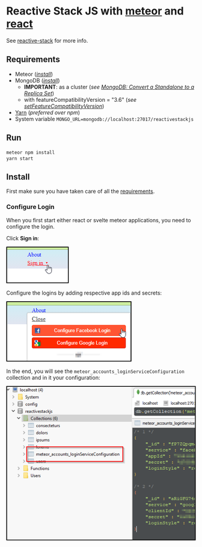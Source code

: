 # Reactive Stack JS with [meteor](https://www.meteor.com/) and [react](https://reactjs.org/)

See [reactive-stack](https://github.com/cope/reactive-stack) for more info.

## Requirements

*   Meteor ([_install_](https://www.meteor.com/install))
*   MongoDB ([_install_](https://docs.mongodb.com/manual/installation/#mongodb-community-edition-installation-tutorials))
    *   **IMPORTANT**: as a cluster (_see_ [_MongoDB: Convert a Standalone to a Replica Set_](https://docs.mongodb.com/manual/tutorial/convert-standalone-to-replica-set/))
    *   with featureCompatibilityVersion = "3.6" (_see_ [_setFeatureCompatibilityVersion_](https://docs.mongodb.com/manual/reference/command/setFeatureCompatibilityVersion/))
*   [Yarn](https://yarnpkg.com/) (_preferred over npm_)
*   System variable `MONGO_URL=mongodb://localhost:27017/reactivestackjs`

## Run

```shellsession
meteor npm install
yarn start
```

## Install

First make sure you have taken care of all the [requirements](https://github.com/reactive-stack-js/reactive-stack-js-meteor-react/blob/main/README.md#requirements).

### Configure Login

When you first start either react or svelte meteor applications, you need to configure the login.

Click **Sign in**:

![alt text](https://raw.githubusercontent.com/reactive-stack-js/reactive-stack-js/main/images/meteor/meteor01.png)

Configure the logins by adding respective app ids and secrets:

![alt text](https://raw.githubusercontent.com/reactive-stack-js/reactive-stack-js/main/images/meteor/meteor02.png)

In the end, you will see the `meteor_accounts_loginServiceConfiguration` collection and in it your configuration:

![alt text](https://raw.githubusercontent.com/reactive-stack-js/reactive-stack-js/main/images/meteor/meteor03.png)
